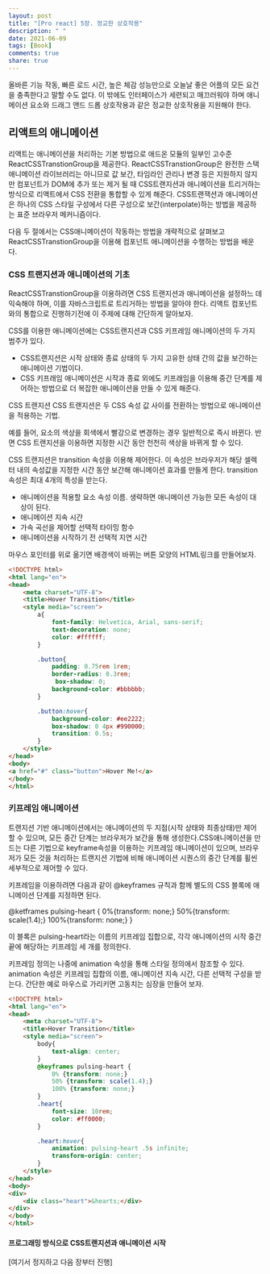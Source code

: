 ```yaml
---
layout: post
title: "[Pro react] 5장. 정교한 상호작용"
description: " "
date: 2021-06-09
tags: [Book]
comments: true
share: true
---
```


올바른 기능 작동, 빠른 로드 시간, 높은 체감 성능만으로 오늘날 좋은 어플의 모든 요건을 충족한다고 말할 수도 없다. 이 밖에도 인터페이스가 세련되고 매끄러워야 하며 애니메이션 요소와 드래그 앤드 드롭 상호작용과 같은 정교한 상호작용을 지원해야 한다.

## 리액트의 애니메이션

리액트는 애니메이션을 처리하는 기본 방법으로 애드온 모듈의 일부인 고수준 ReactCSSTranstionGroup을 제공한다. ReactCSSTranstionGroup은 완전한 스택 애니메이션 라이브러리는 아니므로 값 보간, 타임라인 관리나 변경 등은 지원하지 않지만 컴포넌트가 DOM에 추가 또는 제거 될 때 CSS트랜지션과 애니메이션을 트리거하는 방식으로 리액트에서 CSS 전환을 통합할 수 있게 해준다. CSS트랜잭션과 애니메이션은 하나의 CSS 스타일 구성에서 다른 구성으로 보간(interpolate)하는 방법을 제공하는 표준 브라우저 메커니즘이다.

다음 두 절에서는 CSS애니메이션이 작동하는 방법을 개략적으로 살펴보고 ReactCSSTranstionGroup을 이용해 컴포넌트 애니메이션을 수행하는 방법을 배운다.

### CSS 트랜지션과 애니메이션의 기초

ReactCSSTranstionGroup을 이용하려면 CSS 트랜지션과 애니메이션을 설정하느 데 익숙해야 하며, 이를 자바스크립트로 트리거하는 방법을 알아야 한다. 리액트 컴포넌트와의 통합으로 진행하기전에 이 주제에 대해 간단하게 알아보자.

CSS를 이용한 애니메이션에는 CSS트랜지션과 CSS 키프레임 애니메이션의 두 가지 범주가 있다.
- CSS트랜지션은 시작 상태와 종료 상태의 두 가지 고유한 상태 간의 값을 보간하는 애니메이션 기법이다.
- CSS 키프래임 애니메이션은 시작과 종료 외에도 키프래임을 이용해 중간 단계를 제어하는 방법으로 더 복잡한 애니메이션을 만들 수 있게 해준다.

CSS 트랜지션
CSS 트랜지션은 두 CSS 속성 값 사이를 전환하는 방법으로 애니메이션을 적용하는 기법.

예를 들어, 요소의 색상을 회색에서 빨강으로 변경하는 경우 일반적으로 즉시 바뀐다. 반면 CSS 트랜지션을 이용하면 지정한 시간 동안 천천히 색상을 바뀌게 할 수 있다.

CSS 트랜지션은 transition 속성을 이용해 제어한다. 이 속성은 브라우저가 해당 셀렉터 내의 속성값을 지정한 시간 동안 보간해 애니메이션 효과를 만들게 한다. transition속성은 최대 4개의 특성을 받는다.

- 애니메이션을 적용할 요소 속성 이름. 생략하면 애니메이션 가능한 모든 속성이 대상이 된다.
- 애니메이션 지속 시간
- 가속 곡선을 제어할 선택적 타이밍 함수
- 애니메이션을 시작하기 전 선택적 지연 시간

마우스 포인터를 위로 옮기면 배경색이 바뀌는 버튼 모양의 HTML링크를 만들어보자.

```html
<!DOCTYPE html>
<html lang="en">
<head>
    <meta charset="UTF-8">
    <title>Hover Transition</title>
    <style media="screen">
        a{
            font-family: Helvetica, Arial, sans-serif;
            text-decoration: none;
            color: #ffffff;
        }

        .button{
            padding: 0.75rem 1rem;
            border-radius: 0.3rem;
             box-shadow: 0;
            background-color: #bbbbbb;
        }

        .button:hover{
            background-color: #ee2222;
            box-shadow: 0 4px #990000;
            transition: 0.5s;
        }
    </style>
</head>
<body>
<a href="#" class="button">Hover Me!</a>
</body>
</html>
```

### 키프레임 애니메이션

트랜지션 기반 애니메이션에서는 애니메이션의 두 지점(시작 상태와 최종상태)만 제어할 수 있으며, 모든 중간 단계는 브라우저가 보간을 통해 생성한다.CSS애니메이션을 만드는 다른 기법으로 keyframe속성을 이용하는 키프레임 애니메이션이 있으며, 브라우저가 모든 것을 처리하는 트랜지션 기법에 비해 애니메이션 시퀀스의 중간 단계를 휠씬 세부적으로 제어할 수 있다.

키프레임을 이용하려면 다음과 같이 @keyframes 규칙과 함께 별도의 CSS 블록에 애니메이션 단계를 지정하면 된다.

@ketframes pulsing-heart {
  0%{transform: none;}
  50%{transform: scale(1.4);}
  100%{transform: none;}
}

 이 블록은 pulsing-heart라는 이름의 키프레임 집합으로, 각각 애니메이션의 시작 중간 끝에 해당하는 키프레임 세 개를 정의한다.

 키프레임 정의는 나중에 animation 속성을 통해 스타일 정의에서 참조할 수 있다. animation 속성은 키프레임 집합의 이름, 애니메이션 지속 시간, 다른 선택적 구성을 받는다. 간단한 예로 마우스로 가리키면 고동치는 심장을 만들어 보자.

 ```html
 <!DOCTYPE html>
 <html lang="en">
 <head>
     <meta charset="UTF-8">
     <title>Hover Transition</title>
     <style media="screen">
         body{
             text-align: center;
         }
         @keyframes pulsing-heart {
             0% {transform: none;}
             50% {transform: scale(1.4);}
             100% {transform: none;}
         }
         .heart{
             font-size: 10rem;
             color: #ff0000;
         }

         .heart:hover{
             animation: pulsing-heart .5s infinite;
             transform-origin: center;
         }
     </style>
 </head>
 <body>
 <div>
     <div class="heart">&hearts;</div>
 </div>
 </body>
 </html>

 ```


#### 프로그래밍 방식으로 CSS트랜지션과 애니메이션 시작

[여기서 정지하고 다음 장부터 진행]
